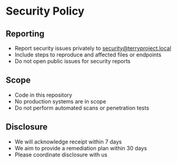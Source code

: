 # Security Policy

## Reporting
- Report security issues privately to security@terryproject.local
- Include steps to reproduce and affected files or endpoints
- Do not open public issues for security reports

## Scope
- Code in this repository
- No production systems are in scope
- Do not perform automated scans or penetration tests

## Disclosure
- We will acknowledge receipt within 7 days
- We aim to provide a remediation plan within 30 days
- Please coordinate disclosure with us
